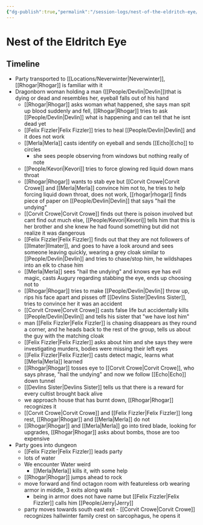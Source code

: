 ```yaml
---
{"dg-publish":true,"permalink":"/session-logs/nest-of-the-eldritch-eye/session-6-2025-04-25/"}
---
```



# Nest of the Eldritch Eye
## Timeline
- Party transported to [[Locations/Neverwinter\|Neverwinter]], [[Rhogar\|Rhogar]] is familiar with it
- Dragonborn woman holding a man ([[People/Devlin\|Devlin]])that is dying or dead and resembles her, eyeball falls out of his hand
	- [[Rhogar\|Rhogar]] asks woman what happened, she says man spit up blood suddenly and fell, [[Rhogar\|Rhogar]] tries to ask [[People/Devlin\|Devlin]] what is happening and can tell that he isnt dead yet
	- [[Felix Fizzler\|Felix Fizzler]] tries to heal [[People/Devlin\|Devlin]] and it does not work
	- [[Merla\|Merla]] casts identify on eyeball and sends [[Echo\|Echo]] to circles
		- she sees people observing from windows but nothing really of note
	- [[People/Kevori\|Kevori]] tries to force glowing red liquid down mans throat
	- [[Rhogar\|Rhogar]] wants to stab eye but [[Corvit Crowe\|Corvit Crowe]] and [[Merla\|Merla]] convince him not to, he tries to help forcing liquid down throat, does not work, [[rhogar\|rhogar]] finds piece of paper on [[People/Devlin\|Devlin]] that says "hail the undying"
	- [[Corvit Crowe\|Corvit Crowe]] finds out there is poison involved but cant find out much else, [[People/Kevori\|Kevori]] tells him that this is her brother and she knew he had found something but did not realize it was dangerous
	-  [[Felix Fizzler\|Felix Fizzler]] finds out that they are not followers of [[Ilmater\|Ilmater]], and goes to have a look around and sees someone leaving quickly, wearing a grey cloak similar to [[People/Devlin\|Devlin]] and tries to chase/stop him, he wildshapes into an elk to chase him
	- [[Merla\|Merla]] sees "hail the undying" and knows eye has evil magic, casts Augury regarding stabbing the eye, ends up choosing not to
	- [[Rhogar\|Rhogar]] tries to make [[People/Devlin\|Devlin]] throw up, rips his face apart and pisses off [[Devlins Sister\|Devlins Sister]], tries to convince her it was an accident
	- [[Corvit Crowe\|Corvit Crowe]] casts false life but accidentally kills [[People/Devlin\|Devlin]] and tells his sister that "we have lost him"
	- man [[Felix Fizzler\|Felix Fizzler]] is chasing disappears as they round a corner, and he heads back to the rest of the group, tells us about the guy with the matching cloak
	- [[Felix Fizzler\|Felix Fizzler]] asks about him and she says they were investigating murders, bodies were missing their left eyes
	- [[Felix Fizzler\|Felix Fizzler]] casts detect magic, learns what [[Merla\|Merla]] learned
	- [[Rhogar\|Rhogar]] tosses eye to [[Corvit Crowe\|Corvit Crowe]], who says phrase, "hail the undying" and now we follow [[Echo\|Echo]] down tunnel
	- [[Devlins Sister\|Devlins Sister]] tells us that there is a reward for every cultist brought back alive
	- we approach house that has burnt down, [[Rhogar\|Rhogar]] recognizes it
	- [[Corvit Crowe\|Corvit Crowe]] and [[Felix Fizzler\|Felix Fizzler]] long rest, [[Rhogar\|Rhogar]] and [[Merla\|Merla]] do not
	- [[Rhogar\|Rhogar]] and [[Merla\|Merla]] go into tired blade, looking for upgrades, [[Rhogar\|Rhogar]] asks about bombs, those are too expensive
- Party goes into dungeon
	- [[Felix Fizzler\|Felix Fizzler]] leads party
	- lots of water
	- We encounter Water weird
		- [[Merla\|Merla]] kills it, with some help
	- [[Rhogar\|Rhogar]] jumps ahead to rock
	- move forward and find octagon room with featureless orb wearing armor in middle, 3 exits along walls
		- being in armor does not have name but [[Felix Fizzler\|Felix Fizzler]] calls him [[People/Jerry\|Jerry]]
	- party moves towards south east exit
				- [[Corvit Crowe\|Corvit Crowe]] recognizes hallwinter family crest on sarcophagus, he opens it